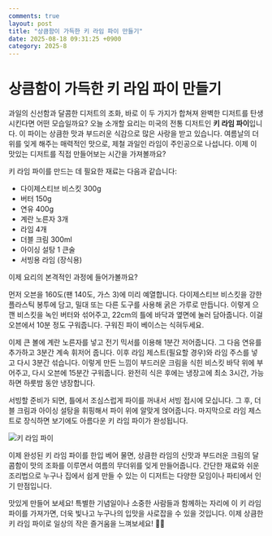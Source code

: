 ```yaml
---
comments: true
layout: post
title: "상큼함이 가득한 키 라임 파이 만들기"
date: 2025-08-18 09:31:25 +0900
category: 2025-8
---
```


# 상큼함이 가득한 키 라임 파이 만들기

과일의 신선함과 달콤한 디저트의 조화, 바로 이 두 가지가 합쳐져 완벽한 디저트를 탄생시킨다면 어떤 모습일까요? 오늘 소개할 요리는 미국의 전통 디저트인 **키 라임 파이**입니다. 이 파이는 상큼한 맛과 부드러운 식감으로 많은 사랑을 받고 있습니다. 여름날의 더위를 잊게 해주는 매력적인 맛으로, 제철 과일인 라임이 주인공으로 나섭니다. 이제 이 맛있는 디저트를 직접 만들어보는 시간을 가져볼까요?

키 라임 파이를 만드는 데 필요한 재료는 다음과 같습니다:

- 다이제스티브 비스킷 300g
- 버터 150g
- 연유 400g
- 계란 노른자 3개
- 라임 4개
- 더블 크림 300ml
- 아이싱 설탕 1 큰술
- 서빙용 라임 (장식용)

이제 요리의 본격적인 과정에 들어가볼까요? 

먼저 오븐을 160도(팬 140도, 가스 3)에 미리 예열합니다. 다이제스티브 비스킷을 강한 플라스틱 봉투에 담고, 밀대 또는 다른 도구를 사용해 굵은 가루로 만듭니다. 이렇게 으깬 비스킷을 녹인 버터와 섞어주고, 22cm의 틀에 바닥과 옆면에 눌러 담아줍니다. 이걸 오븐에서 10분 정도 구워줍니다. 구워진 파이 베이스는 식혀두세요.

이제  큰 볼에 계란 노른자를 넣고 전기 믹서를 이용해 1분간 저어줍니다. 그 다음 연유를 추가하고 3분간 계속 휘저어 줍니다. 이후 라임 제스트(필요할 경우)와 라임 주스를 넣고 다시 3분간 섞습니다. 이렇게 만든 느낌이 부드러운 크림을 식힌 비스킷 바닥 위에 부어주고, 다시 오븐에 15분간 구워줍니다. 완전히 식은 후에는 냉장고에 최소 3시간, 가능하면 하룻밤 동안 냉장합니다.

서빙할 준비가 되면, 틀에서 조심스럽게 파이를 꺼내서 서빙 접시에 모십니다. 그 후, 더블 크림과 아이싱 설탕을 휘핑해서 파이 위에 알맞게 얹어줍니다. 마지막으로 라임 제스트로 장식하면 보기에도 아름다운 키 라임 파이가 완성됩니다.

![키 라임 파이](https://www.themealdb.com/images/media/meals/qpqtuu1511386216.jpg)

이제 완성된 키 라임 파이를 한입 베어 물면, 상큼한 라임의 신맛과 부드러운 크림의 달콤함이 맛의 조화를 이루면서 여름의 무더위를 잊게 만들어줍니다. 간단한 재료와 쉬운 조리법으로 누구나 집에서 쉽게 만들 수 있는 이 디저트는 다양한 모임이나 파티에서 인기 만점입니다.

맛있게 만들어 보세요! 특별한 기념일이나 소중한 사람들과 함께하는 자리에 이 키 라임 파이를 가져가면, 더욱 빛나고 누구나의 입맛을 사로잡을 수 있을 것입니다. 이제 상큼한 키 라임 파이로 일상의 작은 즐거움을 느껴보세요! 🍰✨